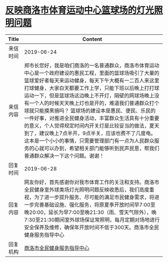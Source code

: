 # <a href="http://www.shangluo.gov.cn/zmhd/ldxxxx.jsp?urltype=leadermail.LeaderMailContentUrl&wbtreeid=1112&leadermailid=5316">反映商洛市体育运动中心篮球场的灯光照明问题</a>
| Title |                                                                                                                                                                        Content                                                                                                                                                                        |
|:-----:|-------------------------------------------------------------------------------------------------------------------------------------------------------------------------------------------------------------------------------------------------------------------------------------------------------------------------------------------------------|
| 来信时间  | 2019-06-24                                                                                                                                                                                                                                                                                                                                            |
| 来信内容  | 郑市长您好，我是咱们商洛的一名普通群众，商洛市体育运动中心是一个政府建设的惠民工程，里面的篮球场吸引了大量的篮球爱好者每天来运动健身，每天下午大概有一二百人来这里打球健身，大家白天都要工作上学，只能下班以后晚上打打球运动一下，但是篮球场这边晚上不开灯，隔壁的网球场晚上没有一个人的时候天天晚上灯也是开的，难道我们普通群众打个球就只能摸黑搞吗？ 篮球场的建设本是惠民、便民、乐民的一件好事，对推进全民健身活动，丰富群众生活具有十分重要的意义，个人觉得规定时间内开关灯是比较妥当的做法，夏天到了，建议晚上7点半开，9点半关，应该也费不了几度电。 这本是一个小小的事情，只需要管理部门有一点为人民群众服务的心就可以办到，希望相关部门能够听到民声民意，帮我们普通群众解决一下这个问题。谢谢！ |
| 回复时间  | 2019-06-28                                                                                                                                                                                                                                                                                                                                            |
| 回复内容  | 网友你好，首先感谢你对我市体育工作的关注和支持。商洛市全民健身室外球类场灯光照明问题反映收悉后，我们高度重视，为了进一步提升服务、尽可能的满足市民健身需求，将进一步完善基础设施、强化服务，将原夏季开放时间早7:00至晚20:00，延长为早7:00至晚21:30（雨、雪天气除外），晚7:30至21:30期间室外球场保证常照明，每月定期对场地进行安全保养及维修，确保年开放时间不低于300天。商洛市全民健身服务指导中心                                                                                                                                      |
| 回复机构  | <a href="../../categories/agencies/商洛市全民健身服务指导中心.md">商洛市全民健身服务指导中心</a>                                                                                                                                                                                                                                                                                  |